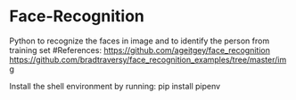 # Face-Recognition
Python to recognize the faces in image and to identify the person from training set
#References:
https://github.com/ageitgey/face_recognition
https://github.com/bradtraversy/face_recognition_examples/tree/master/img


Install the shell environment by running: pip install pipenv
